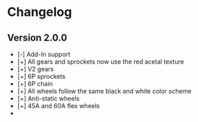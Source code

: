 # Changelog
## Version 2.0.0
- [-] Add-In support
- [+] All gears and sprockets now use the red acetal texture
- [+] V2 gears
- [+] 6P sprockets
- [+] 6P chain
- [+] All wheels follow the same black and white color scheme
- [+] Anti-static wheels
- [+] 45A and 60A flex wheels
- 
